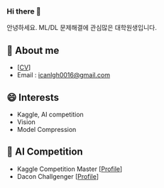 ### Hi there 👋
안녕하세요. ML/DL 문제해결에 관심많은 대학원생입니다.

<!--
**lee-gwang/lee-gwang** is a ✨ _special_ ✨ repository because its `README.md` (this file) appears on your GitHub profile.

Here are some ideas to get you started:

- 🔭 I’m currently working on ...
- 🌱 I’m currently learning ...
- 👯 I’m looking to collaborate on ...
- 🤔 I’m looking for help with ...
- 💬 Ask me about ...
- 📫 How to reach me: ...
- 😄 Pronouns: ...
- ⚡ Fun fact: ...
-->

🌱 About me
-
- [[CV](https://github.com/lee-gwang/lee-gwang/blob/main/gwang_cv.pdf)]
- Email : icanlgh0016@gmail.com
<!-- - [Website](https://lee-gwang.github.io) -->


😄 Interests
- 
- Kaggle, AI competition
- Vision
- Model Compression


🥇 AI Competition
- 
- Kaggle Competition Master [[Profile](https://www.kaggle.com/gwanghan)]
- Dacon Challgenger [[Profile](https://dacon.io/myprofile/204515/home)]

<!-- ![competition](https://road-to-kaggle-grandmaster.vercel.app/api/badges/gwanghan/competition/dark) -->
<!-- ![competition](https://road-to-kaggle-grandmaster.vercel.app/api/badges/gwanghan/competition/light) -->

